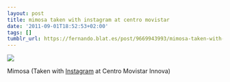 ```yaml
---
layout: post
title: mimosa taken with instagram at centro movistar
date: '2011-09-01T18:52:53+02:00'
tags: []
tumblr_url: https://fernando.blat.es/post/9669943993/mimosa-taken-with-instagram-at-centro-movistar
---
```

 ![](/tumblr_files/tumblr_lqus85Dzvz1qz4y16o1_640.jpg)  

Mimosa (Taken with [Instagram](http://instagr.am) at Centro Movistar Innova)
